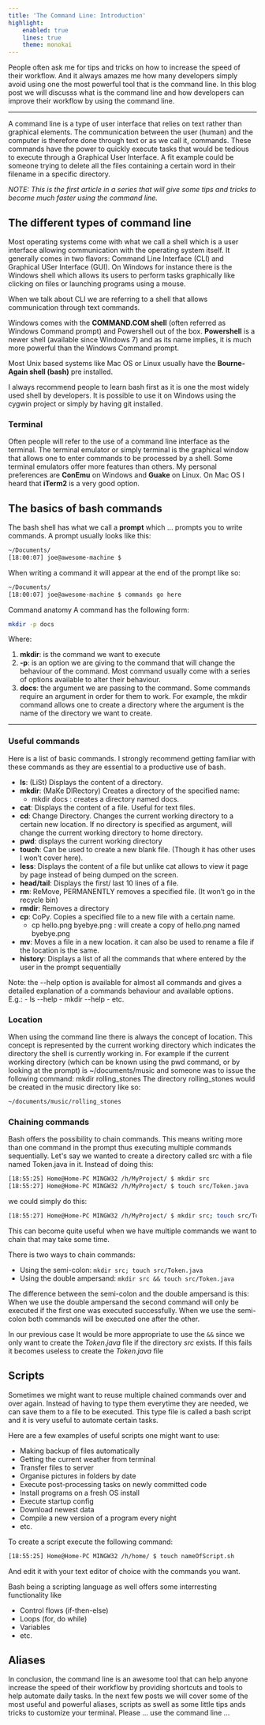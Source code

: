 ```yaml
---
title: 'The Command Line: Introduction'
highlight:
    enabled: true
    lines: true
    theme: monokai
---
```


People often ask me for tips and tricks on how to increase the speed of their workflow. And it always amazes me how many developers simply avoid using one the most powerful tool that is the command line. In this blog post we will discusss what is the command line and how developers can improve their workflow by using the command line.

---

A command line is a type of user interface that relies on text rather than graphical elements. The communication between the user (human) and the computer is therefore done through text or as we call it, commands. These commands have the power to quickly execute tasks that would be tedious to execute through a Graphical User Interface. A fit example could be someone trying to delete all the files containing a certain word in their filename in a specific directory.


*NOTE: This is the first article in a series that will give some tips and tricks to become much faster using the command line.*

## The different types of command line 
Most operating systems come with what we call a shell which is a user interface allowing communication with the operating system itself. It generally comes in two flavors: Command Line Interface (CLI) and Graphical USer Interface (GUI). On Windows for instance there is the Windows shell which allows its users to perform tasks graphically like clicking on files or launching programs using a mouse. 


When we talk about CLI we are referring to a shell that allows communication through text commands.


Windows comes with the **COMMAND.COM shell** (often referred as Windows Command prompt) and Powershell out of the box. **Powershell** is a newer shell (available since Windows 7) and as its name implies, it is much more powerful than the Windows Command prompt.


Most Unix based systems like Mac OS or Linux usually have the **Bourne-Again shell (bash)** pre installed.


I always recommend people to learn bash first as it is one the most widely used shell by developers. It is possible to use it on Windows using the cygwin project or simply by having git installed.

### Terminal
Often people will refer to the use of a command line interface as the terminal. The terminal emulator or simply terminal is the graphical window that allows one to enter commands to be processed by a shell. Some terminal emulators offer more features than others. My personal preferences are **ConEmu** on Windows and **Guake** on Linux. On Mac OS I heard that **iTerm2** is a very good option.

## The basics of bash commands
The bash shell has what we call a **prompt** which ... prompts you to write commands. A prompt usually looks like this:

```sh
~/Documents/
[18:00:07] joe@awesome-machine $ 
```

When writing a command it will appear at the end of the prompt like so:

```bash
~/Documents/
[18:00:07] joe@awesome-machine $ commands go here
```

Command anatomy
A command has the following form:

```bash
mkdir -p docs
```

Where:
1. **mkdir**: is the command we want to execute
2. **-p**: is an option we are giving to the command that will change the behaviour of the command. Most command usually come with a series of options available to alter their behaviour.
3. **docs**: the argument we are passing to the command. Some commands require an argument in order for them to work. For example, the mkdir command allows one to create a directory where the argument is the name of the directory we want to create.
________________
### Useful commands
Here is a list of basic commands. I strongly recommend getting familiar with these commands as they are essential to a productive use of bash.


- **ls**: (LiSt) Displays the content of a directory.
- **mkdir**: (MaKe DIRectory) Creates a directory of the specified name:
   - mkdir docs : creates a directory named docs.
- **cat**: Displays the content of a file. Useful for text files.
- **cd**: Change Directory. Changes the current working directory to a certain new location. If no directory is specified as argument, will change the current working directory to home directory.
- **pwd**: displays the current working directory
- **touch**: Can be used to create a new blank file. (Though it has other uses I won’t cover here).
- **less**: Displays the content of a file but unlike cat allows to view it page by page instead of being dumped on the screen.
- **head/tail**: Displays the first/ last 10 lines of a file.
- **rm**: ReMove, PERMANENTLY removes a specified file. (It won’t go in the recycle bin) 
- **rmdir**: Removes a directory
- **cp**: CoPy. Copies a specified file to a new file with a certain name.
   - cp hello.png byebye.png : will create a copy of hello.png named byebye.png
- **mv**: Moves a file in a new location. it can also be used to rename a file if the location is the same.
- **history**: Displays a list of all the commands that where entered by the user in the prompt sequentially

Note: the --help option is available for almost all commands and gives a detailed explanation of a commands behaviour and available options.  
E.g.: 
    - ls --help
    - mkdir --help
    - etc.

### Location
When using the command line there is always the concept of location. This concept is represented by the current working directory which indicates the directory the shell is currently working in. For example if the current working directory (which can be known using the pwd command, or by looking at the prompt) is ~/documents/music and someone was to issue the following command:
mkdir rolling_stones
The directory rolling_stones would be created in the music directory like so:

```bash
~/documents/music/rolling_stones
```

### Chaining commands
Bash offers the possibility to chain commands. This means writing more than one command in the prompt thus executing multiple commands sequentially. Let's say we wanted to create a directory called src with a file named Token.java in it. Instead of doing this:

```bash
[18:55:25] Home@Home-PC MINGW32 /h/MyProject/ $ mkdir src
[18:55:27] Home@Home-PC MINGW32 /h/MyProject/ $ touch src/Token.java
```

we could simply do this:

```bash
[18:55:27] Home@Home-PC MINGW32 /h/MyProject/ $ mkdir src; touch src/Token.java
```


This can become quite useful when we have multiple commands we want to chain that may take some time.

There is two ways to chain commands:
- Using the semi-colon: ```mkdir src; touch src/Token.java```
- Using the double ampersand: ```mkdir src && touch src/Token.java```


The difference between the semi-colon and the double ampersand is this:  
When we use the double ampersand the second command will only be executed if the first one was executed successfully. 
When we use the semi-colon both commands will be executed one after the other.

In our previous case It would be more appropriate to use the ```&&``` since we only want to create the *Token.java* file
if the directory *src* exists. If this fails it becomes useless to create the *Token.java* file

## Scripts
Sometimes we might want to reuse multiple chained commands over and over again. Instead of having to type them everytime they are needed, we can save them 
to a file to be executed. This type file is called a bash script and it is very useful to automate certain tasks.

Here are a few examples of useful scripts one might want to use:

- Making backup of files automatically
- Getting the current weather from terminal
- Transfer files to server
- Organise pictures in folders by date
- Execute post-processing tasks on newly committed code
- Install programs on a fresh OS install
- Execute startup config
- Download newest data
- Compile a new version of a program every night
- etc.

To create a script execute the following command:

```bash
[18:55:25] Home@Home-PC MINGW32 /h/home/ $ touch nameOfScript.sh
```

And edit it with your text editor of choice with the commands you want.

Bash being a scripting language as well offers some interresting functionality like
- Control flows (if-then-else)
- Loops (for, do while)
- Variables 
- etc.

## Aliases

In conclusion, the command line is an awesome tool that can help anyone increase the speed of their workflow by providing shortcuts and tools to help automate daily tasks. In the next few posts we will cover some of the most useful and powerful aliases, scripts as swell as some little tips ands tricks to customize your terminal.
Please ... use the command line ...